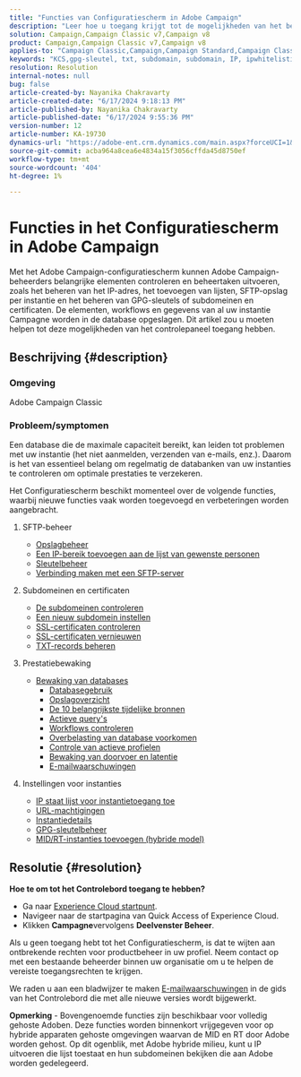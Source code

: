 ```yaml
---
title: "Functies van Configuratiescherm in Adobe Campaign"
description: "Leer hoe u toegang krijgt tot de mogelijkheden van het bedieningspaneel in Adobe Campaign."
solution: Campaign,Campaign Classic v7,Campaign v8
product: Campaign,Campaign Classic v7,Campaign v8
applies-to: "Campaign Classic,Campaign,Campaign Standard,Campaign Classic v7,Campaign v8"
keywords: "KCS,gpg-sleutel, txt, subdomain, subdomain, IP, ipwhitelisting, ipallowlist, ip allow list, database workflow, Delegatie, csr, ssl, sftp, txt, url, permission, monitoring, productie"
resolution: Resolution
internal-notes: null
bug: false
article-created-by: Nayanika Chakravarty
article-created-date: "6/17/2024 9:18:13 PM"
article-published-by: Nayanika Chakravarty
article-published-date: "6/17/2024 9:55:36 PM"
version-number: 12
article-number: KA-19730
dynamics-url: "https://adobe-ent.crm.dynamics.com/main.aspx?forceUCI=1&pagetype=entityrecord&etn=knowledgearticle&id=11105218-ef2c-ef11-840b-0022480a40c2"
source-git-commit: acba964a8cea6e4834a15f3056cffda45d8750ef
workflow-type: tm+mt
source-wordcount: '404'
ht-degree: 1%

---
```


# Functies in het Configuratiescherm in Adobe Campaign


Met het Adobe Campaign-configuratiescherm kunnen Adobe Campaign-beheerders belangrijke elementen controleren en beheertaken uitvoeren, zoals het beheren van het IP-adres, het toevoegen van lijsten, SFTP-opslag per instantie en het beheren van GPG-sleutels of subdomeinen en certificaten. De elementen, workflows en gegevens van al uw instantie Campagne worden in de database opgeslagen. Dit artikel zou u moeten helpen tot deze mogelijkheden van het controlepaneel toegang hebben.

## Beschrijving {#description}


### <b>Omgeving</b>

Adobe Campaign Classic

### <b>Probleem/symptomen</b>

Een database die de maximale capaciteit bereikt, kan leiden tot problemen met uw instantie (het niet aanmelden, verzenden van e-mails, enz.). Daarom is het van essentieel belang om regelmatig de databanken van uw instanties te controleren om optimale prestaties te verzekeren.

Het Configuratiescherm beschikt momenteel over de volgende functies, waarbij nieuwe functies vaak worden toegevoegd en verbeteringen worden aangebracht.

1. SFTP-beheer
   - [Opslagbeheer](https://experienceleague.adobe.com/docs/control-panel/using/sftp-management/sftp-storage-management.html?lang=en)
   - [Een IP-bereik toevoegen aan de lijst van gewenste personen](https://experienceleague.adobe.com/docs/control-panel/using/sftp-management/ip-range-allow-listing.html?lang=en)
   - [Sleutelbeheer](https://experienceleague.adobe.com/docs/control-panel/using/sftp-management/key-management.html?lang=en)
   - [Verbinding maken met een SFTP-server](https://experienceleague.adobe.com/docs/control-panel/using/sftp-management/logging-into-sftp-server.html?lang=en)
2. Subdomeinen en certificaten
   - [De subdomeinen controleren](https://experienceleague.adobe.com/docs/control-panel/using/subdomains-and-certificates/monitoring-subdomains.html?lang=en)
   - [Een nieuw subdomein instellen](https://experienceleague.adobe.com/docs/control-panel/using/subdomains-and-certificates/setting-up-new-subdomain.html?lang=en)
   - [SSL-certificaten controleren](https://experienceleague.adobe.com/docs/control-panel/using/subdomains-and-certificates/monitoring-ssl-certificates.html?lang=en)
   - [SSL-certificaten vernieuwen](https://experienceleague.adobe.com/docs/control-panel/using/subdomains-and-certificates/renewing-subdomain-certificate.html?lang=en)
   - [TXT-records beheren](https://experienceleague.adobe.com/docs/control-panel/using/subdomains-and-certificates/managing-txt-records.html?lang=en)
3. Prestatiebewaking
   - [Bewaking van databases](https://experienceleague.adobe.com/docs/control-panel/using/performance-monitoring/database-monitoring/database-monitoring.html?lang=en)
      - [Databasegebruik](https://experienceleague.adobe.com/docs/control-panel/using/performance-monitoring/database-monitoring/database-utilization.html?lang=en)
      - [Opslagoverzicht](https://experienceleague.adobe.com/docs/control-panel/using/performance-monitoring/database-monitoring/database-storage-overview.html?lang=en)
      - [De 10 belangrijkste tijdelijke bronnen](https://experienceleague.adobe.com/docs/control-panel/using/performance-monitoring/database-monitoring/database-top-ten-resources.html?lang=en)
      - [Actieve query&#39;s](https://experienceleague.adobe.com/docs/control-panel/using/performance-monitoring/database-monitoring/database-active-queries.html?lang=en)
      - [Workflows controleren](https://experienceleague.adobe.com/docs/control-panel/using/performance-monitoring/database-monitoring/workflow-monitoring.html?lang=en)
      - [Overbelasting van database voorkomen](https://experienceleague.adobe.com/docs/control-panel/using/performance-monitoring/database-monitoring/database-preventing-overload.html?lang=en)
      - [Controle van actieve profielen](https://experienceleague.adobe.com/docs/control-panel/using/performance-monitoring/active-profiles-monitoring.html?lang=en)
      - [Bewaking van doorvoer en latentie](https://experienceleague.adobe.com/docs/control-panel/using/performance-monitoring/thoughputs-latencies.html?lang=en)
      - [E-mailwaarschuwingen](https://experienceleague.adobe.com/docs/control-panel/using/alerts-events/email-alerting.html?lang=en)
4. Instellingen voor instanties

   - [IP staat lijst voor instantietoegang toe](https://experienceleague.adobe.com/docs/control-panel/using/instances-settings/ip-allow-listing-instance-access.html?lang=en)
   - [URL-machtigingen](https://experienceleague.adobe.com/docs/control-panel/using/instances-settings/url-permissions.html?lang=en)
   - [Instantiedetails](https://experienceleague.adobe.com/docs/control-panel/using/instances-settings/instance-details.html?lang=en)
   - [GPG-sleutelbeheer](https://experienceleague.adobe.com/docs/control-panel/using/instances-settings/gpg-keys-management.html?lang=en)
   - [MID/RT-instanties toevoegen (hybride model)](https://experienceleague.adobe.com/docs/control-panel/using/instances-settings/external-accounts.html?lang=en)



## Resolutie {#resolution}


<b>Hoe te om tot het Controlebord toegang te hebben? </b>

- Ga naar [Experience Cloud startpunt](https://experiencecloud.adobe.com).
- Navigeer naar de startpagina van Quick Access of Experience Cloud.
- Klikken <b>Campagne</b>vervolgens <b>Deelvenster Beheer</b>.


Als u geen toegang hebt tot het Configuratiescherm, is dat te wijten aan ontbrekende rechten voor productbeheer in uw profiel. Neem contact op met een bestaande beheerder binnen uw organisatie om u te helpen de vereiste toegangsrechten te krijgen.

We raden u aan een bladwijzer te maken [E-mailwaarschuwingen](https://experienceleague.adobe.com/docs/control-panel/using/alerts-events/email-alerting.html) in de gids van het Controlebord die met alle nieuwe versies wordt bijgewerkt.

<b>Opmerking</b> - Bovengenoemde functies zijn beschikbaar voor volledig gehoste Adoben. Deze functies worden binnenkort vrijgegeven voor op hybride apparaten gehoste omgevingen waarvan de MID en RT door Adobe worden gehost. Op dit ogenblik, met Adobe hybride milieu, kunt u IP uitvoeren die lijst toestaat en hun subdomeinen bekijken die aan Adobe worden gedelegeerd.
